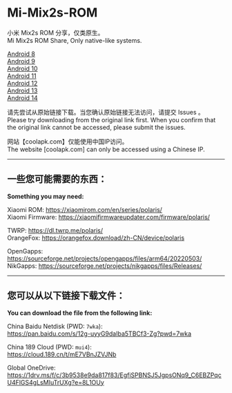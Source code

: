# Mi-Mix2s-ROM  

小米 Mix2s ROM 分享，仅类原生。  
Mi Mix2s ROM Share, Only native-like systems.

[Android 8](A8.MD)  
[Android 9](A9.MD)  
[Android 10](A10.MD)  
[Android 11](A11.MD)  
[Android 12](A12.MD)  
[Android 13](A13.MD)  
[Android 14](A14.MD)    

请先尝试从原始链接下载。当您确认原始链接无法访问，请提交 Issues 。  
Please try downloading from the original link first. When you confirm that the original link cannot be accessed, please submit the issues.  

网站【coolapk.com】仅能使用中国IP访问。  
The website [coolapk.com] can only be accessed using a Chinese IP.  

-------------------------
## 一些您可能需要的东西：
**Something you may need:**  

Xiaomi ROM: https://xiaomirom.com/en/series/polaris/  
Xiaomi Firmware: https://xiaomifirmwareupdater.com/firmware/polaris/  

TWRP: https://dl.twrp.me/polaris/  
OrangeFox: https://orangefox.download/zh-CN/device/polaris  

OpenGapps: https://sourceforge.net/projects/opengapps/files/arm64/20220503/  
NikGapps: https://sourceforge.net/projects/nikgapps/files/Releases/

-------------------------

## 您可以从以下链接下载文件：
**You can download the file from the following link:**  

China Baidu Netdisk (PWD: `7wka`):  
https://pan.baidu.com/s/12g-uyyG9daIba5TBCf3-Zg?pwd=7wka  

China 189 Cloud (PWD: `mui4`):  
https://cloud.189.cn/t/mE7VBnJZVJNb  

Global OneDrive:  
https://1drv.ms/f/c/3b9538e9da817f83/EgfiSPBNSJ5JgpsONq9_C6EBZPqcU4FlGS4gLsMIuTrUXg?e=8L1OUy
